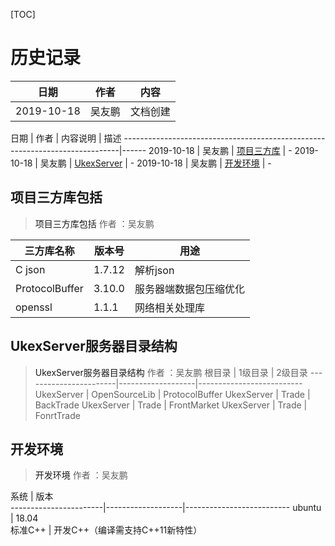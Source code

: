 [TOC]

# 历史记录
日期		 | 作者		| 内容
-------------|----------|------------------------------
2019-10-18   | 吴友鹏     | 文档创建


日期		 | 作者		|  内容说明                                           | 描述
-----------------------------------------------------------------------------|------
2019-10-18   | 吴友鹏     | [项目三方库](#project_thirdLib_desc)              | -
2019-10-18   | 吴友鹏     | [UkexServer](#UkexServer_desc)                   | -
2019-10-18   | 吴友鹏     | [开发环境](#evirment_desc)                   | -

## 项目三方库包括
> <a id="project_thirdLib_desc">项目三方库包括</a>
> 作者 ：吴友鹏

三方库名称              | 版本号            | 用途
-----------------------|-------------------|--------------------------
C json                 | 1.7.12            | 解析json
ProtocolBuffer         | 3.10.0            | 服务器端数据包压缩优化
openssl                | 1.1.1             | 网络相关处理库


## UkexServer服务器目录结构
> <a id="UkexServer_desc">UkexServer服务器目录结构</a>
> 作者 ：吴友鹏
根目录                  | 1级目录           | 2级目录
-----------------------|-------------------|--------------------------
UkexServer             | OpenSourceLib     | ProtocolBuffer
UkexServer             | Trade             | BackTrade
UkexServer             | Trade             | FrontMarket
UkexServer             | Trade             | FonrtTrade

## 开发环境
> <a id="evirment_desc">开发环境</a>
> 作者 ：吴友鹏

系统                | 版本           
-----------------------|-------------------|--------------------------
ubuntu              | 18.04     
标准C++             | 开发C++（编译需支持C++11新特性）